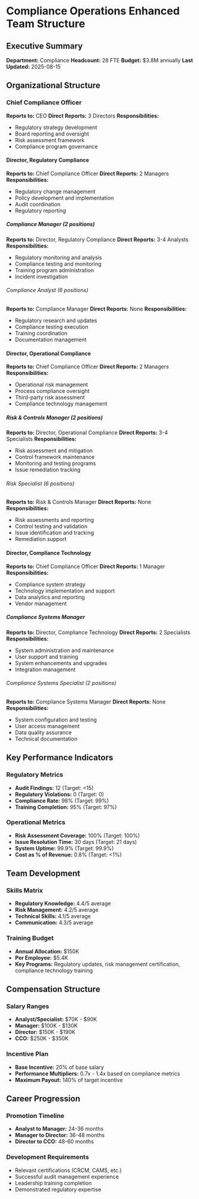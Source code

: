 # Compliance Operations Enhanced Team Structure

## Executive Summary
**Department:** Compliance
**Headcount:** 28 FTE
**Budget:** $3.8M annually
**Last Updated:** 2025-08-15

## Organizational Structure

### Chief Compliance Officer
**Reports to:** CEO
**Direct Reports:** 3 Directors
**Responsibilities:**
- Regulatory strategy development
- Board reporting and oversight
- Risk assessment framework
- Compliance program governance

#### Director, Regulatory Compliance
**Reports to:** Chief Compliance Officer
**Direct Reports:** 2 Managers
**Responsibilities:**
- Regulatory change management
- Policy development and implementation
- Audit coordination
- Regulatory reporting

##### Compliance Manager (2 positions)
**Reports to:** Director, Regulatory Compliance
**Direct Reports:** 3-4 Analysts
**Responsibilities:**
- Regulatory monitoring and analysis
- Compliance testing and monitoring
- Training program administration
- Incident investigation

###### Compliance Analyst (6 positions)
**Reports to:** Compliance Manager
**Direct Reports:** None
**Responsibilities:**
- Regulatory research and updates
- Compliance testing execution
- Training coordination
- Documentation management

#### Director, Operational Compliance
**Reports to:** Chief Compliance Officer
**Direct Reports:** 2 Managers
**Responsibilities:**
- Operational risk management
- Process compliance oversight
- Third-party risk assessment
- Compliance technology management

##### Risk & Controls Manager (2 positions)
**Reports to:** Director, Operational Compliance
**Direct Reports:** 3-4 Specialists
**Responsibilities:**
- Risk assessment and mitigation
- Control framework maintenance
- Monitoring and testing programs
- Issue remediation tracking

###### Risk Specialist (6 positions)
**Reports to:** Risk & Controls Manager
**Direct Reports:** None
**Responsibilities:**
- Risk assessments and reporting
- Control testing and validation
- Issue identification and tracking
- Remediation support

#### Director, Compliance Technology
**Reports to:** Chief Compliance Officer
**Direct Reports:** 1 Manager
**Responsibilities:**
- Compliance system strategy
- Technology implementation and support
- Data analytics and reporting
- Vendor management

##### Compliance Systems Manager
**Reports to:** Director, Compliance Technology
**Direct Reports:** 2 Specialists
**Responsibilities:**
- System administration and maintenance
- User support and training
- System enhancements and upgrades
- Integration management

###### Compliance Systems Specialist (2 positions)
**Reports to:** Compliance Systems Manager
**Direct Reports:** None
**Responsibilities:**
- System configuration and testing
- User access management
- Data quality assurance
- Technical documentation

## Key Performance Indicators

### Regulatory Metrics
- **Audit Findings:** 12 (Target: <15)
- **Regulatory Violations:** 0 (Target: 0)
- **Compliance Rate:** 98% (Target: 99%)
- **Training Completion:** 95% (Target: 97%)

### Operational Metrics
- **Risk Assessment Coverage:** 100% (Target: 100%)
- **Issue Resolution Time:** 30 days (Target: 21 days)
- **System Uptime:** 99.9% (Target: 99.9%)
- **Cost as % of Revenue:** 0.8% (Target: <1%)

## Team Development

### Skills Matrix
- **Regulatory Knowledge:** 4.4/5 average
- **Risk Management:** 4.2/5 average
- **Technical Skills:** 4.1/5 average
- **Communication:** 4.3/5 average

### Training Budget
- **Annual Allocation:** $150K
- **Per Employee:** $5.4K
- **Key Programs:** Regulatory updates, risk management certification, compliance technology training

## Compensation Structure

### Salary Ranges
- **Analyst/Specialist:** $70K - $90K
- **Manager:** $100K - $130K
- **Director:** $150K - $190K
- **CCO:** $250K - $350K

### Incentive Plan
- **Base Incentive:** 20% of base salary
- **Performance Multipliers:** 0.7x - 1.4x based on compliance metrics
- **Maximum Payout:** 140% of target incentive

## Career Progression

### Promotion Timeline
- **Analyst to Manager:** 24-36 months
- **Manager to Director:** 36-48 months
- **Director to CCO:** 48-60 months

### Development Requirements
- Relevant certifications (CRCM, CAMS, etc.)
- Successful audit management experience
- Leadership training completion
- Demonstrated regulatory expertise